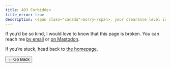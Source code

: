 ```yaml
---
title: 403 Forbidden
title_error: true
description: <span class="canada">Sorry</span>, your clearance level isn't high enough!
---
```


<div class=" [ box  box--error ] [ flow ] ">
    <p>If you’d be so kind, I would love to know that this page is broken. You can reach me <a href="mailto:{{ author.email }}">by email</a> or <a href="https://{{ author.mastodon_domain }}/users/{{ author.mastodon.split('@') | first }}">on Mastodon</a>.</p>
    <p>If you’re stuck, head back to <a href="/">the homepage</a>.</p>
</div>

<nav class=" [ grid ] [ navigator ] ">
    <button onclick="history.back(-1)" aria-label="Go back">← Go Back</button>
</nav>
